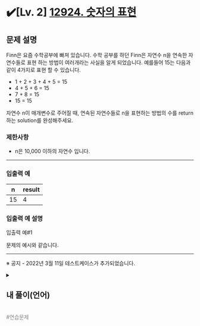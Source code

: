 
# ✔️[Lv. 2] [12924. 숫자의 표현](https://school.programmers.co.kr/learn/courses/30/lessons/12924)


문제 설명
-----

Finn은 요즘 수학공부에 빠져 있습니다. 수학 공부를 하던 Finn은 자연수 n을 연속한 자연수들로 표현 하는 방법이 여러개라는 사실을 알게 되었습니다. 예를들어 15는 다음과 같이 4가지로 표현 할 수 있습니다.

* 1 + 2 + 3 + 4 + 5 = 15
* 4 + 5 + 6 = 15
* 7 + 8 = 15
* 15 = 15

자연수 n이 매개변수로 주어질 때, 연속된 자연수들로 n을 표현하는 방법의 수를 return하는 solution를 완성해주세요.

### 제한사항

* n은 10,000 이하의 자연수 입니다.

---

### 입출력 예

| n | result |
| --- | --- |
| 15 | 4 |

### 입출력 예 설명

입출력 예#1  

문제의 예시와 같습니다.

---

※ 공지 - 2022년 3월 11일 테스트케이스가 추가되었습니다.



<details>
  <summary><h2>내 풀이(언어)</h2></summary>
  
  ### 정답 코드

  ```
  (작성한 정답 코드를 게시 -> 실패하면 작성x)
  ```

  ### 1차 시도

  ```
  (코드)
  ```

  (작성한 코드의 시도 과정)

  ---

  (결과)

  ### 풀이에 대한 고찰

  (정답코드의 정답 이유)

  > [!NOTE]
  > **제목**(관련 링크)<br>
  > <br>
  >관련 지식에 대한 간단 정리

  ## 다른 사람 풀이


  ### 코드
  ```
  (내용)
  ```
  ### 설명
  (내용)

  ### 출처
  (내용)

  ## 회고
  (내용)
</details>
<br>
<span style="color:gray"> #연습문제 </span>

